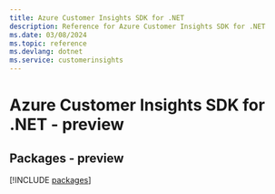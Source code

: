 ```yaml
---
title: Azure Customer Insights SDK for .NET
description: Reference for Azure Customer Insights SDK for .NET
ms.date: 03/08/2024
ms.topic: reference
ms.devlang: dotnet
ms.service: customerinsights
---
```

# Azure Customer Insights SDK for .NET - preview
## Packages - preview
[!INCLUDE [packages](customer-insights-index.md)]